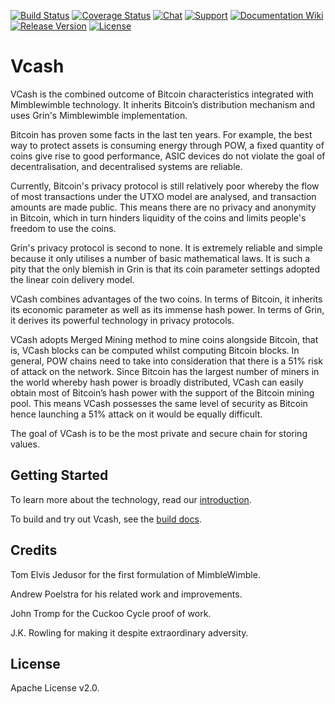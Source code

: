 [![Build Status](https://img.shields.io/travis/mimblewimble/grin/master.svg)](https://travis-ci.org/mimblewimble/grin)
[![Coverage Status](https://img.shields.io/codecov/c/github/mimblewimble/grin/master.svg)](https://codecov.io/gh/mimblewimble/grin)
[![Chat](https://img.shields.io/gitter/room/grin_community/Lobby.svg)](https://gitter.im/grin_community/Lobby)
[![Support](https://img.shields.io/badge/support-on%20gitter-brightgreen.svg)](https://gitter.im/grin_community/support)
[![Documentation Wiki](https://img.shields.io/badge/doc-wiki-blue.svg)](https://github.com/mimblewimble/docs/wiki)
[![Release Version](https://img.shields.io/github/release/mimblewimble/grin.svg)](https://github.com/mimblewimble/grin/releases)
[![License](https://img.shields.io/github/license/mimblewimble/grin.svg)](https://github.com/mimblewimble/grin/blob/master/LICENSE)

# Vcash

VCash is the combined outcome of Bitcoin characteristics integrated with Mimblewimble technology. It inherits Bitcoin’s distribution mechanism and uses Grin's Mimblewimble implementation.

Bitcoin has proven some facts in the last ten years. For example, the best way to protect assets is consuming energy through POW, a fixed quantity of coins give rise to good performance, ASIC devices do not violate the goal of decentralisation, and decentralised systems are reliable.

Currently, Bitcoin's privacy protocol is still relatively poor whereby the flow of most transactions under the UTXO model are analysed, and transaction amounts are made public. This means there are no privacy and anonymity in Bitcoin, which in turn hinders liquidity of the coins and limits people's freedom to use the coins.

Grin's privacy protocol is second to none. It is extremely reliable and simple because it only utilises a number of basic mathematical laws. It is such a pity that the only blemish in Grin is that its coin parameter settings adopted the linear coin delivery model.

VCash combines advantages of the two coins. In terms of Bitcoin, it inherits its economic parameter as well as its immense hash power. In terms of Grin, it derives its powerful technology in privacy protocols.

VCash adopts Merged Mining method to mine coins alongside Bitcoin, that is, VCash blocks can be computed whilst computing Bitcoin blocks. In general, POW chains need to take into consideration that there is a 51% risk of attack on the network. Since Bitcoin has the largest number of miners in the world whereby hash power is broadly distributed, VCash can easily obtain most of Bitcoin’s hash power with the support of the Bitcoin mining pool. This means VCash possesses the same level of security as Bitcoin hence launching a 51% attack on it would be equally difficult.

The goal of VCash is to be the most private and secure chain for storing values.

## Getting Started

To learn more about the technology, read our [introduction](doc/intro.md).

To build and try out Vcash, see the [build docs](doc/build.md).

## Credits

Tom Elvis Jedusor for the first formulation of MimbleWimble.

Andrew Poelstra for his related work and improvements.

John Tromp for the Cuckoo Cycle proof of work.

J.K. Rowling for making it despite extraordinary adversity.

## License

Apache License v2.0.
